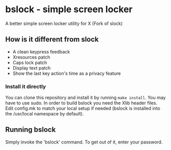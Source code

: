 # bslock - simple screen locker
A better simple screen locker utility for X (Fork of slock)

## How is it different from slock
* A clean keypress feedback
* Xresources patch
* Caps lock patch
* Display text patch
* Show the last key action's time as a privacy feature


### Install it directly
You can clone this repository and install it by running `make install`. You may have to use sudo.
In order to build bslock you need the Xlib header files.
Edit config.mk to match your local setup if needed (bslock is installed into the /usr/local namespace by default).


## Running bslock
Simply invoke the 'bslock' command. To get out of it, enter your password.

